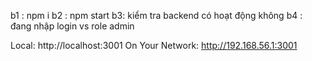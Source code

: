   b1 : npm i 
  b2 : npm start
  b3: kiểm tra backend có hoạt động không
  b4 : đang nhập login vs role admin

  
  Local:            http://localhost:3001
  On Your Network:  http://192.168.56.1:3001